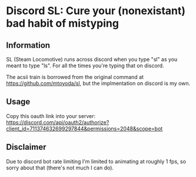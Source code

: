 # Discord SL: Cure your (nonexistant) bad habit of mistyping

## Information
SL (Steam Locomotive) runs across discord when you type "sl" as you meant to type "ls". For all the times you're typing that on discord.

The acsii train is borrowed from the original command at https://github.com/mtoyoda/sl, but the implmentation on discord is my own.

## Usage
Copy this oauth link into your server: https://discord.com/api/oauth2/authorize?client_id=711374632699297844&permissions=2048&scope=bot

## Disclaimer
Due to discord bot rate limiting I'm limited to animating at roughly 1 fps, so sorry about that (there's not much I can do).